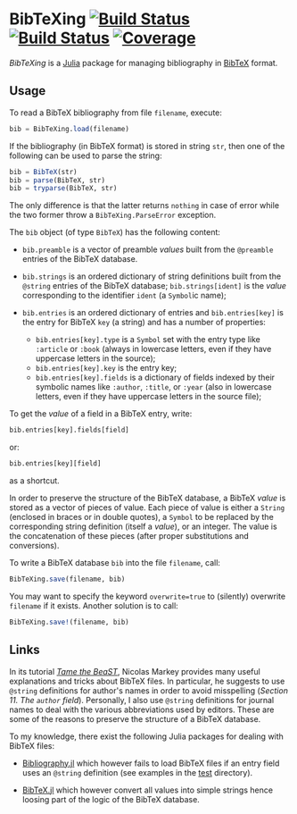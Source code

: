 # BibTeXing [![Build Status](https://github.com/emmt/BibTeXing.jl/actions/workflows/CI.yml/badge.svg?branch=main)](https://github.com/emmt/BibTeXing.jl/actions/workflows/CI.yml?query=branch%3Amain) [![Build Status](https://ci.appveyor.com/api/projects/status/github/emmt/BibTeXing.jl?svg=true)](https://ci.appveyor.com/project/emmt/BibTeXing-jl) [![Coverage](https://codecov.io/gh/emmt/BibTeXing.jl/branch/main/graph/badge.svg)](https://codecov.io/gh/emmt/BibTeXing.jl)

*BibTeXing* is a [Julia](https://julialang.org) package for managing bibliography in
[BibTeX](https://en.wikipedia.org/wiki/BibTeX) format.

## Usage

To read a BibTeX bibliography from file `filename`, execute:

``` julia
bib = BibTeXing.load(filename)
```

If the bibliography (in BibTeX format) is stored in string `str`, then one of the following
can be used to parse the string:

``` julia
bib = BibTeX(str)
bib = parse(BibTeX, str)
bib = tryparse(BibTeX, str)
```

The only difference is that the latter returns `nothing` in case of error while the two
former throw a `BibTeXing.ParseError` exception.

The `bib` object (of type `BibTeX`) has the following content:

- `bib.preamble` is a vector of preamble *values* built from the `@preamble` entries of the
   BibTeX database.

- `bib.strings` is an ordered dictionary of string definitions built from the `@string`
   entries of the BibTeX database; `bib.strings[ident]` is the *value* corresponding to the
   identifier `ident` (a `Symbol`ic name);

- `bib.entries` is an ordered dictionary of entries and `bib.entries[key]` is the entry for
  BibTeX `key` (a string) and has a number of properties:

  - `bib.entries[key].type` is a `Symbol` set with the entry type like `:article` or `:book`
    (always in lowercase letters, even if they have uppercase letters in the source);
  - `bib.entries[key].key` is the entry key;
  - `bib.entries[key].fields` is a dictionary of fields indexed by their symbolic names like
    `:author`, `:title`, or `:year` (also in lowercase letters, even if they have uppercase
    letters in the source file);

To get the *value* of a field in a BibTeX entry, write:

``` julia
bib.entries[key].fields[field]
```

or:

``` julia
bib.entries[key][field]
```

as a shortcut.

In order to preserve the structure of the BibTeX database, a BibTeX *value* is stored as a
vector of pieces of value. Each piece of value is either a `String` (enclosed in braces or
in double quotes), a `Symbol` to be replaced by the corresponding string definition (itself
a *value*), or an integer. The value is the concatenation of these pieces (after proper
substitutions and conversions).

To write a BibTeX database `bib` into the file `filename`, call:

``` julia
BibTeXing.save(filename, bib)
```

You may want to specify the keyword `overwrite=true` to (silently) overwrite `filename` if
it exists. Another solution is to call:

``` julia
BibTeXing.save!(filename, bib)
```


## Links

In its tutorial [*Tame the
BeaST*](https://tug.ctan.org/info/bibtex/tamethebeast/ttb_en.pdf), Nicolas Markey provides
many useful explanations and tricks about BibTeX files. In particular, he suggests to use
`@string` definitions for author's names in order to avoid misspelling (*Section 11. The
`author` field*). Personally, I also use `@string` definitions for journal names to deal
with the various abbreviations used by editors. These are some of the reasons to preserve
the structure of a BibTeX database.

To my knowledge, there exist the following Julia packages for dealing with BibTeX files:

- [Bibliography.jl](https://github.com/Humans-of-Julia/Bibliography.jl) which however fails
  to load BibTeX files if an entry field uses an `@string` definition (see examples in the
  [test](./test) directory).

- [BibTeX.jl](https://github.com/JuliaTeX/BibTeX.jl) which however convert all values into
  simple strings hence loosing part of the logic of the BibTeX database.
